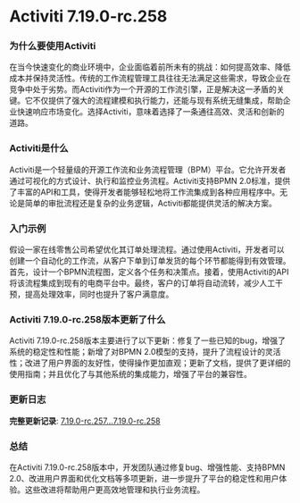 # Activiti 7.19.0-rc.258
### 为什么要使用Activiti

在当今快速变化的商业环境中，企业面临着前所未有的挑战：如何提高效率、降低成本并保持灵活性。传统的工作流程管理工具往往无法满足这些需求，导致企业在竞争中处于劣势。而Activiti作为一个开源的工作流引擎，正是解决这一矛盾的关键。它不仅提供了强大的流程建模和执行能力，还能与现有系统无缝集成，帮助企业快速响应市场变化。选择Activiti，意味着选择了一条通往高效、灵活和创新的道路。

### Activiti是什么

Activiti是一个轻量级的开源工作流和业务流程管理（BPM）平台。它允许开发者通过可视化的方式设计、执行和监控业务流程。Activiti支持BPMN 2.0标准，提供了丰富的API和工具，使得开发者能够轻松地将工作流集成到各种应用程序中。无论是简单的审批流程还是复杂的业务逻辑，Activiti都能提供灵活的解决方案。

### 入门示例

假设一家在线零售公司希望优化其订单处理流程。通过使用Activiti，开发者可以创建一个自动化的工作流，从客户下单到订单发货的每个环节都能得到有效管理。首先，设计一个BPMN流程图，定义各个任务和决策点。接着，使用Activiti的API将该流程集成到现有的电商平台中。最终，客户的订单将自动流转，减少人工干预，提高处理效率，同时也提升了客户满意度。

### Activiti 7.19.0-rc.258版本更新了什么

Activiti 7.19.0-rc.258版本主要进行了以下更新：修复了一些已知的bug，增强了系统的稳定性和性能；新增了对BPMN 2.0模型的支持，提升了流程设计的灵活性；改进了用户界面的友好性，使得操作更加直观；更新了文档，提供了更详细的使用指南；并且优化了与其他系统的集成能力，增强了平台的兼容性。

### 更新日志

**完整更新记录**: [7.19.0-rc.257...7.19.0-rc.258](https://github.com/Activiti/Activiti/compare/7.19.0-rc.257...7.19.0-rc.258)

### 总结

在Activiti 7.19.0-rc.258版本中，开发团队通过修复bug、增强性能、支持BPMN 2.0、改进用户界面和优化文档等多项更新，进一步提升了平台的稳定性和用户体验。这些改进将帮助用户更高效地管理和执行业务流程。